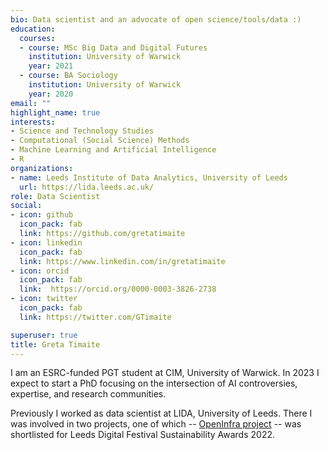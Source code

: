 ```yaml
---
bio: Data scientist and an advocate of open science/tools/data :)
education:
  courses:
  - course: MSc Big Data and Digital Futures
    institution: University of Warwick
    year: 2021
  - course: BA Sociology
    institution: University of Warwick
    year: 2020
email: ""
highlight_name: true
interests:
- Science and Technology Studies
- Computational (Social Science) Methods
- Machine Learning and Artificial Intelligence
- R
organizations:
- name: Leeds Institute of Data Analytics, University of Leeds
  url: https://lida.leeds.ac.uk/
role: Data Scientist
social:
- icon: github
  icon_pack: fab
  link: https://github.com/gretatimaite
- icon: linkedin
  icon_pack: fab
  link: https://www.linkedin.com/in/gretatimaite
- icon: orcid
  icon_pack: fab
  link:  https://orcid.org/0000-0003-3826-2738 
- icon: twitter
  icon_pack: fab
  link: https://twitter.com/GTimaite

superuser: true
title: Greta Timaite
---
```


I am an ESRC-funded PGT student at CIM, University of Warwick. In 2023 I expect to start a PhD focusing on the intersection of AI controversies, expertise, and research communities.

Previously I worked as data scientist at LIDA, University of Leeds. There I was involved in two projects, one of which -- [OpenInfra project](https://github.com/udsleeds/openinfra) -- was shortlisted for Leeds Digital Festival Sustainability Awards 2022.


